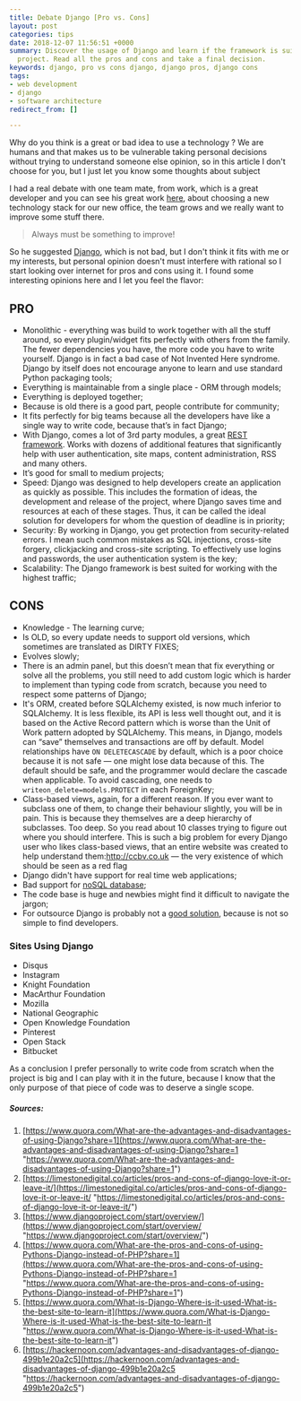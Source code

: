 ```yaml
---
title: Debate Django [Pro vs. Cons]
layout: post
categories: tips
date: 2018-12-07 11:56:51 +0000
summary: Discover the usage of Django and learn if the framework is suitable for your
  project. Read all the pros and cons and take a final decision.
keywords: django, pro vs cons django, django pros, django cons
tags:
- web development
- django
- software architecture
redirect_from: []

---
```

Why do you think is a great or bad idea to use a technology ? We are humans and that makes us to be vulnerable taking personal decisions without trying to understand someone else opinion, so in this article I don't choose for you, but I just let you know some thoughts about subject

I had a real debate with one team mate, from work, which is a great developer and you can see his great work [here](https://github.com/Xzya), about choosing a new technology stack for our new office, the team grows and we really want to improve some stuff there.

> Always must be something to improve!

So he suggested [Django](https://www.djangoproject.com/), which is not bad, but I don't think it fits with me or my interests, but personal opinion doesn't must interfere with rational so I start looking over internet for pros and cons using it. I found some interesting opinions here and I let you feel the flavor:

## PRO

* Monolithic - everything was build to work together with all the stuff around, so every plugin/widget fits perfectly with others from the family. The fewer dependencies you have, the more code you have to write yourself. Django is in fact a bad case of Not Invented Here syndrome. Django by itself does not encourage anyone to learn and use standard Python packaging tools;
* Everything is maintainable from a single place - ORM through models;
* Everything is deployed together;
* Because is old there is a good part, people contribute for community;
* It fits perfectly for big teams because all the developers have like a single way to write code, because that’s in fact Django;
* With Django, comes a lot of 3rd party modules, a great [REST framework](/webservice/webservice-architecture-golang/). Works with dozens of additional features that significantly help with user authentication, site maps, content administration, RSS and many others. 
* It’s good for small to medium projects;
* Speed: Django was designed to help developers create an application as quickly as possible. This includes the formation of ideas, the development and release of the project, where Django saves time and resources at each of these stages. Thus, it can be called the ideal solution for developers for whom the question of deadline is in priority;
* Security: By working in Django, you get protection from security-related errors. I mean such common mistakes as SQL injections, cross-site forgery, clickjacking and cross-site scripting. To effectively use logins and passwords, the user authentication system is the key;
* Scalability: The Django framework is best suited for working with the highest traffic;

## CONS

* Knowledge - The learning curve;
* Is OLD, so every update needs to support old versions, which sometimes are translated as DIRTY FIXES;
* Evolves slowly;
* There is an admin panel, but this doesn’t mean that fix everything or solve all the problems, you still need to add custom logic which is harder to implement than typing code from scratch, because you need to respect some patterns of Django;
* It's ORM, created before SQLAlchemy existed, is now much inferior to SQLAlchemy. It is less flexible, its API is less well thought out, and it is based on the Active Record pattern which is worse than the Unit of Work pattern adopted by SQLAlchemy. This means, in Django, models can “save” themselves and transactions are off by default. Model relationships have `ON DELETECASCADE` by default, which is a poor choice because it is not safe ― one might lose data because of this. The default should be safe, and the programmer would declare the cascade when applicable. To avoid cascading, one needs to `writeon_delete=models.PROTECT` in each ForeignKey;
* Class-based views, again, for a different reason. If you ever want to subclass one of them, to change their behaviour slightly, you will be in pain. This is because they themselves are a deep hierarchy of subclasses. Too deep. So you read about 10 classes trying to figure out where you should interfere. This is such a big problem for every Django user who likes class-based views, that an entire website was created to help understand them:http://ccbv.co.uk ― the very existence of which should be seen as a red flag
* Django didn't have support for real time web applications;
* Bad support for [noSQL database](https://en.wikipedia.org/wiki/NoSQL);
* The code base is huge and newbies might find it difficult to navigate the jargon;
* For outsource Django is probably not a [good solution](/tips/5-questions-build-custom-alexa-skill/), because is not so simple to find developers.

### Sites Using Django

* Disqus
* Instagram
* Knight Foundation
* MacArthur Foundation
* Mozilla
* National Geographic
* Open Knowledge Foundation
* Pinterest
* Open Stack
* Bitbucket

As a conclusion I prefer personally to write code from scratch when the project is big and I can play with it in the future, because I know that the only purpose of that piece of code was to deserve a single scope.

##### Sources:

1. [https://www.quora.com/What-are-the-advantages-and-disadvantages-of-using-Django?share=1](https://www.quora.com/What-are-the-advantages-and-disadvantages-of-using-Django?share=1 "https://www.quora.com/What-are-the-advantages-and-disadvantages-of-using-Django?share=1")
2. [https://limestonedigital.co/articles/pros-and-cons-of-django-love-it-or-leave-it/](https://limestonedigital.co/articles/pros-and-cons-of-django-love-it-or-leave-it/ "https://limestonedigital.co/articles/pros-and-cons-of-django-love-it-or-leave-it/")
3. [https://www.djangoproject.com/start/overview/](https://www.djangoproject.com/start/overview/ "https://www.djangoproject.com/start/overview/")
4. [https://www.quora.com/What-are-the-pros-and-cons-of-using-Pythons-Django-instead-of-PHP?share=1](https://www.quora.com/What-are-the-pros-and-cons-of-using-Pythons-Django-instead-of-PHP?share=1 "https://www.quora.com/What-are-the-pros-and-cons-of-using-Pythons-Django-instead-of-PHP?share=1")
5. [https://www.quora.com/What-is-Django-Where-is-it-used-What-is-the-best-site-to-learn-it](https://www.quora.com/What-is-Django-Where-is-it-used-What-is-the-best-site-to-learn-it "https://www.quora.com/What-is-Django-Where-is-it-used-What-is-the-best-site-to-learn-it")
6. [https://hackernoon.com/advantages-and-disadvantages-of-django-499b1e20a2c5](https://hackernoon.com/advantages-and-disadvantages-of-django-499b1e20a2c5 "https://hackernoon.com/advantages-and-disadvantages-of-django-499b1e20a2c5")
